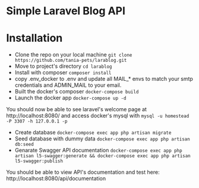 # Simple Laravel Blog API

# Installation

- Clone the repo on your local machine
```git clone https://github.com/tania-pets/larablog.git```
- Move to project's directory
```cd larablog```
- Install with composer
```composer install```
- copy .env_docker  to .env and update all MAIL_* envs to match your smtp credentials and ADMIN_MAIL to your email.
- Built the docker's composer
```docker-compose build```
- Launch the docker app
```docker-compose up -d```

You should now be able to see laravel's welcome page at http://localhost:8080/ and access docker's mysql with ```mysql -u homestead -P 3307 -h 127.0.0.1 -p```

- Create database
```docker-compose exec app php artisan migrate```
- Seed database with dummy data
```docker-compose exec app php artisan db:seed```
- Genarate Swagger API documentation
```docker-compose exec app php artisan l5-swagger:generate && docker-compose exec app php artisan l5-swagger:publish```

You should be able to view API's documentation and test here: http://localhost:8080/api/documentation
